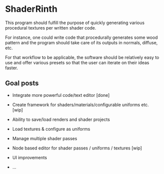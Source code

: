 # ShaderRinth

This program should fulfill the purpose of quickly
generating various procedural textures per written
shader code.

For instance, one could write code that procedurally
generates some wood pattern and the program should
take care of its outputs in normals, diffuse, etc.

For that workflow to be applicable, the software
should be relatively easy to use and offer various
presets so that the user can iterate on their ideas
faster.

## Goal posts

* Integrate more powerful code/text editor [done]

* Create framework for shaders/materials/configurable uniforms etc. [wip]

* Ability to save/load renders and shader projects

* Load textures & configure as uniforms

* Manage multiple shader passes

* Node based editor for shader passes / uniforms / textures [wip]

* UI improvements

* ...
